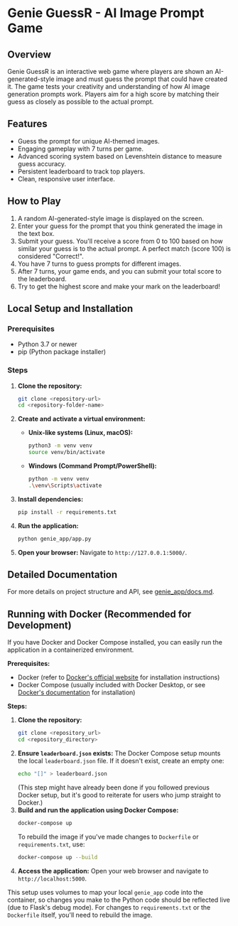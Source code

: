 # Genie GuessR - AI Image Prompt Game

## Overview
Genie GuessR is an interactive web game where players are shown an AI-generated-style image and must guess the prompt that could have created it. The game tests your creativity and understanding of how AI image generation prompts work. Players aim for a high score by matching their guess as closely as possible to the actual prompt.

## Features
*   Guess the prompt for unique AI-themed images.
*   Engaging gameplay with 7 turns per game.
*   Advanced scoring system based on Levenshtein distance to measure guess accuracy.
*   Persistent leaderboard to track top players.
*   Clean, responsive user interface.

## How to Play
1.  A random AI-generated-style image is displayed on the screen.
2.  Enter your guess for the prompt that you think generated the image in the text box.
3.  Submit your guess. You'll receive a score from 0 to 100 based on how similar your guess is to the actual prompt. A perfect match (score 100) is considered "Correct!".
4.  You have 7 turns to guess prompts for different images.
5.  After 7 turns, your game ends, and you can submit your total score to the leaderboard.
6.  Try to get the highest score and make your mark on the leaderboard!

## Local Setup and Installation

### Prerequisites
*   Python 3.7 or newer
*   pip (Python package installer)

### Steps
1.  **Clone the repository:**
    ```bash
    git clone <repository-url>
    cd <repository-folder-name>
    ```

2.  **Create and activate a virtual environment:**

    *   **Unix-like systems (Linux, macOS):**
        ```bash
        python3 -m venv venv
        source venv/bin/activate
        ```

    *   **Windows (Command Prompt/PowerShell):**
        ```bash
        python -m venv venv
        .\venv\Scripts\activate
        ```

3.  **Install dependencies:**
    ```bash
    pip install -r requirements.txt
    ```

4.  **Run the application:**
    ```bash
    python genie_app/app.py
    ```

5.  **Open your browser:**
    Navigate to `http://127.0.0.1:5000/`.

## Detailed Documentation
For more details on project structure and API, see [genie_app/docs.md](genie_app/docs.md).

## Running with Docker (Recommended for Development)

If you have Docker and Docker Compose installed, you can easily run the application in a containerized environment.

**Prerequisites:**
- Docker (refer to [Docker's official website](https://docs.docker.com/get-docker/) for installation instructions)
- Docker Compose (usually included with Docker Desktop, or see [Docker's documentation](https://docs.docker.com/compose/install/) for installation)

**Steps:**

1.  **Clone the repository:**
    ```bash
    git clone <repository_url>
    cd <repository_directory>
    ```
2.  **Ensure `leaderboard.json` exists:**
    The Docker Compose setup mounts the local `leaderboard.json` file. If it doesn't exist, create an empty one:
    ```bash
    echo "[]" > leaderboard.json
    ```
    (This step might have already been done if you followed previous Docker setup, but it's good to reiterate for users who jump straight to Docker.)
3.  **Build and run the application using Docker Compose:**
    ```bash
    docker-compose up
    ```
    To rebuild the image if you've made changes to `Dockerfile` or `requirements.txt`, use:
    ```bash
    docker-compose up --build
    ```
4.  **Access the application:**
    Open your web browser and navigate to `http://localhost:5000`.

This setup uses volumes to map your local `genie_app` code into the container, so changes you make to the Python code should be reflected live (due to Flask's debug mode). For changes to `requirements.txt` or the `Dockerfile` itself, you'll need to rebuild the image.
